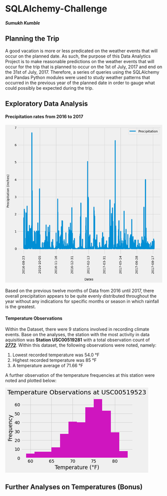 # SQLAlchemy-Challenge

##### Sumukh Kumble

## Planning the Trip

A good vacation is more or less predicated on the weather events that will occur on the planned date. As such, the purpose of this Data Analytics Project is to make reasonable predictions on the weather events that will occur for the trip that is planned to occur on the 1st of July, 2017 and end on the 31st of July, 2017. Therefore, a series of queries using the SQLAlchemy and Pandas Python modules were used to study weather patterns that occurred in the previous year of the planned date in order to gauge what could possibly be expected during the trip.



## Exploratory Data Analysis

#### Precipitation rates from 2016 to 2017

![Precipitation Analysis](https://raw.githubusercontent.com/skumble27/sqlalchemy-challenge/main/Images/precipitation.png)

Based on the previous twelve months of Data from 2016 until 2017, there overall precipitation appears to be quite evenly distributed throughout the year without any indications for specific months or season in which rainfall is the greatest. 

#### Temperature Observations

Within the Dataset, there were 9 stations involved in recording climate events. Base on the analyses, the station with the most activity in data aquisition was **Station USC00519281** with a total observation count of ***<u>2772</u>***.  Within this dataset, the following observations were noted, namely:

1. Lowest recorded temperature was 54.0 °F
2. Highest recorded temperature was 85 °F
3. A temperature average of 71.66 °F

A further observation of the temperature frequencies at this station were noted and plotted below:

![Temp Obs](https://raw.githubusercontent.com/skumble27/sqlalchemy-challenge/main/Images/temperature_at_USC00519523.png)



## Further Analyses on Temperatures (Bonus)





